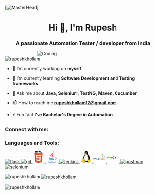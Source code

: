 [![MasterHead](https://katalon.com/hs-fs/hubfs/Imported_Blog_Media/Execute-Test-Automation.png?width=1500&height=678&name=Execute-Test-Automation.png)]
<h1 align="center">Hi 👋, I'm Rupesh</h1>
<h3 align="center">A passionate Automation Tester / developer from India</h3>
<img align="right" alt="Coding" width="400" src="https://www.adventsys.in/atplnew/sites/default/files/inline-images/test-automation-page_0.png"

<p align="left"> <img src="https://komarev.com/ghpvc/?username=rupeshkhollam&label=Profile%20views&color=0e75b6&style=flat" alt="rupeshkhollam" /> </p>

- 🔭 I’m currently working on **myself**

- 🌱 I’m currently learning **Software Development and Testing frameworks**

- 💬 Ask me about **Java, Selenium, TestNG, Maven, Cucumber**

- 📫 How to reach me **rupeshkhollam12@gmail.com**

- ⚡ Fun fact **I've Bachelor's Degree in Automation**

<h3 align="left">Connect with me:</h3>
<p align="left">
</p>

<h3 align="left">Languages and Tools:</h3>
<p align="left"> <a href="https://flask.palletsprojects.com/" target="_blank" rel="noreferrer"> <img src="https://www.vectorlogo.zone/logos/pocoo_flask/pocoo_flask-icon.svg" alt="flask" width="40" height="40"/> </a> <a href="https://git-scm.com/" target="_blank" rel="noreferrer"> <img src="https://www.vectorlogo.zone/logos/git-scm/git-scm-icon.svg" alt="git" width="40" height="40"/> </a> <a href="https://www.w3.org/html/" target="_blank" rel="noreferrer"> <img src="https://raw.githubusercontent.com/devicons/devicon/master/icons/html5/html5-original-wordmark.svg" alt="html5" width="40" height="40"/> </a> <a href="https://www.java.com" target="_blank" rel="noreferrer"> <img src="https://raw.githubusercontent.com/devicons/devicon/master/icons/java/java-original.svg" alt="java" width="40" height="40"/> </a> <a href="https://www.jenkins.io" target="_blank" rel="noreferrer"> <img src="https://www.vectorlogo.zone/logos/jenkins/jenkins-icon.svg" alt="jenkins" width="40" height="40"/> </a> <a href="https://www.linux.org/" target="_blank" rel="noreferrer"> <img src="https://raw.githubusercontent.com/devicons/devicon/master/icons/linux/linux-original.svg" alt="linux" width="40" height="40"/> </a> <a href="https://www.mysql.com/" target="_blank" rel="noreferrer"> <img src="https://raw.githubusercontent.com/devicons/devicon/master/icons/mysql/mysql-original-wordmark.svg" alt="mysql" width="40" height="40"/> </a> <a href="https://nodejs.org" target="_blank" rel="noreferrer"> <img src="https://raw.githubusercontent.com/devicons/devicon/master/icons/nodejs/nodejs-original-wordmark.svg" alt="nodejs" width="40" height="40"/> </a> <a href="https://postman.com" target="_blank" rel="noreferrer"> <img src="https://www.vectorlogo.zone/logos/getpostman/getpostman-icon.svg" alt="postman" width="40" height="40"/> </a> <a href="https://www.selenium.dev" target="_blank" rel="noreferrer"> <img src="https://raw.githubusercontent.com/detain/svg-logos/780f25886640cef088af994181646db2f6b1a3f8/svg/selenium-logo.svg" alt="selenium" width="40" height="40"/> </a> </p>

<p><img align="left" src="https://github-readme-stats.vercel.app/api/top-langs?username=rupeshkhollam&show_icons=true&locale=en&layout=compact" alt="rupeshkhollam" /></p>

<p>&nbsp;<img align="center" src="https://github-readme-stats.vercel.app/api?username=rupeshkhollam&show_icons=true&locale=en" alt="rupeshkhollam" /></p>

<p><img align="center" src="https://github-readme-streak-stats.herokuapp.com/?user=rupeshkhollam&" alt="rupeshkhollam" /></p>


